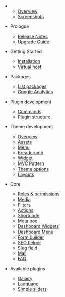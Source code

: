 - 
    - [Overview](overview.md)
    - [Screenshots](screenshots.md)
- Prologue
    - [Release Notes](releases.md)
    - [Upgrade Guide](upgrade.md)
- Getting Started
    - [Installation](installation.md)
    - [Virtual host](virtualhost.md)
- Packages
    - [List packages](packages.md)
    - [Google Analytics](analytics.md)
- Plugin development
    - [Commands](plugin.md)
    - [Plugin structure](plugin-structure.md)
- Theme development
    - [Overview](theme.md)
    - [Assets](theme-assets.md)
    - [Menu](menu.md)
    - [Breadcrumb](theme-breadcrumb.md)
    - [Widget](theme-widget.md)
    - [MVC Pattern](theme-mvc-pattern.md)
    - [Theme options](theme-options.md)
    - [Layouts](theme-layout.md)
    
- Core
    - [Roles & permissions](role_permission.md)
    - [Media](media.md)
    - [Filters](filters.md)
    - [Actions](actions.md)
    - [Shortcode](shortcode.md)
    - [Meta box](meta_box.md)
    - [Dashboard Widgets](dashboard-widgets.md)
    - [Dashboard Menu](dashboard-menu.md)
    - [Form builder](form-builder.md)
    - [SEO helper](seo-helper.md)
    - [Slug field](slug-field.md)
    - [Mail](mail.md)
    - [FAQ](faq.md)
    
- Available plugins
    - [Gallery](plugin-gallery.md)
    - [Language](plugin-language.md)
    - [Simple sliders](plugin-simple-slider.md)